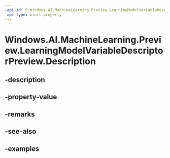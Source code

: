```yaml
---
-api-id: P:Windows.AI.MachineLearning.Preview.LearningModelVariableDescriptorPreview.Description
-api-type: winrt property
---
```


<!-- Property syntax.
public string Description { get; }
-->

# Windows.AI.MachineLearning.Preview.LearningModelVariableDescriptorPreview.Description

## -description

## -property-value

## -remarks

## -see-also

## -examples

